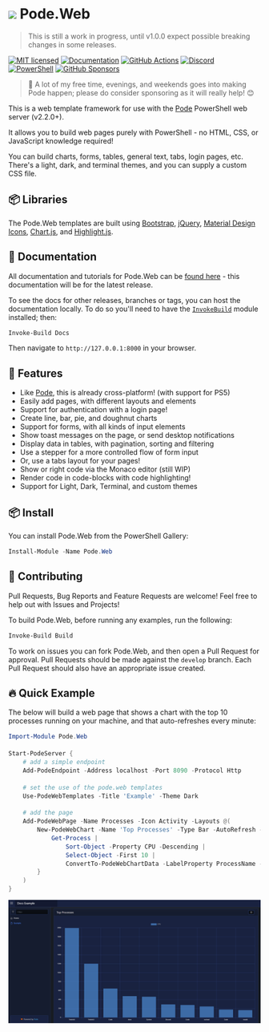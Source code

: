 # <img src="https://github.com/Badgerati/Pode/blob/develop/images/icon.png?raw=true" width="25" /> Pode.Web

> This is still a work in progress, until v1.0.0 expect possible breaking changes in some releases.

[![MIT licensed](https://img.shields.io/badge/license-MIT-blue.svg)](https://raw.githubusercontent.com/Badgerati/Pode.Web/master/LICENSE.txt)
[![Documentation](https://img.shields.io/github/v/release/badgerati/pode.web?label=docs)](https://badgerati.github.io/Pode.Web)
[![GitHub Actions](https://img.shields.io/endpoint.svg?url=https%3A%2F%2Factions-badge.atrox.dev%2Fbadgerati%2Fpode.web%2Fbadge&style=flat&label=GitHub)](https://actions-badge.atrox.dev/badgerati/pode.web/goto)
[![Discord](https://img.shields.io/discord/887398607727255642)](https://discord.gg/fRqeGcbF6h)
[![PowerShell](https://img.shields.io/powershellgallery/dt/pode.web.svg?label=PowerShell&colorB=085298)](https://www.powershellgallery.com/packages/Pode.Web)
[![GitHub Sponsors](https://img.shields.io/github/sponsors/Badgerati?color=%23ff69b4&logo=github&style=flat&label=Sponsers)](https://github.com/sponsors/Badgerati)

> 💝 A lot of my free time, evenings, and weekends goes into making Pode happen; please do consider sponsoring as it will really help! 😊

This is a web template framework for use with the [Pode](https://github.com/Badgerati/Pode) PowerShell web server (v2.2.0+).

It allows you to build web pages purely with PowerShell - no HTML, CSS, or JavaScript knowledge required!

You can build charts, forms, tables, general text, tabs, login pages, etc. There's a light, dark, and terminal themes, and you can supply a custom CSS file.

## 📦 Libraries

The Pode.Web templates are built using [Bootstrap](https://getbootstrap.com), [jQuery](https://jquery.com), [Material Design Icons](https://materialdesignicons.com), [Chart.js](https://www.chartjs.org), and [Highlight.js](https://github.com/highlightjs/highlight.js).

## 📘 Documentation

All documentation and tutorials for Pode.Web can be [found here](https://badgerati.github.io/Pode.Web) - this documentation will be for the latest release.

To see the docs for other releases, branches or tags, you can host the documentation locally. To do so you'll need to have the [`InvokeBuild`](https://github.com/nightroman/Invoke-Build) module installed; then:

```powershell
Invoke-Build Docs
```

Then navigate to `http://127.0.0.1:8000` in your browser.

## 🚀 Features

* Like [Pode](https://github.com/Badgerati/Pode), this is already cross-platform! (with support for PS5)
* Easily add pages, with different layouts and elements
* Support for authentication with a login page!
* Create line, bar, pie, and doughnut charts
* Support for forms, with all kinds of input elements
* Show toast messages on the page, or send desktop notifications
* Display data in tables, with pagination, sorting and filtering
* Use a stepper for a more controlled flow of form input
* Or, use a tabs layout for your pages!
* Show or right code via the Monaco editor (still WIP)
* Render code in code-blocks with code highlighting!
* Support for Light, Dark, Terminal, and custom themes

## 📦 Install

You can install Pode.Web from the PowerShell Gallery:

```powershell
Install-Module -Name Pode.Web
```

## 🙌 Contributing

Pull Requests, Bug Reports and Feature Requests are welcome! Feel free to help out with Issues and Projects!

To build Pode.Web, before running any examples, run the following:

```powershell
Invoke-Build Build
```

To work on issues you can fork Pode.Web, and then open a Pull Request for approval. Pull Requests should be made against the `develop` branch. Each Pull Request should also have an appropriate issue created.

## 🔥 Quick Example

The below will build a web page that shows a chart with the top 10 processes running on your machine, and that auto-refreshes every minute:

```powershell
Import-Module Pode.Web

Start-PodeServer {
    # add a simple endpoint
    Add-PodeEndpoint -Address localhost -Port 8090 -Protocol Http

    # set the use of the pode.web templates
    Use-PodeWebTemplates -Title 'Example' -Theme Dark

    # add the page
    Add-PodeWebPage -Name Processes -Icon Activity -Layouts @(
        New-PodeWebChart -Name 'Top Processes' -Type Bar -AutoRefresh -AsCard -ScriptBlock {
            Get-Process |
                Sort-Object -Property CPU -Descending |
                Select-Object -First 10 |
                ConvertTo-PodeWebChartData -LabelProperty ProcessName -DatasetProperty CPU
        }
    )
}
```

![chart_processes](/images/chart_processes.png)
